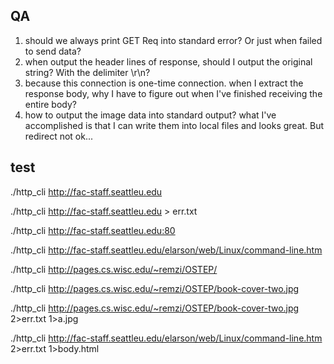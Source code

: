 ## QA
1. should we always print GET Req into standard error? Or just when failed to send data?
3. when output the header lines of response, should I output the original string? With the delimiter \r\n?
4. because this connection is one-time connection. when I extract the response body, why I have to figure out when I've finished receiving the entire body?
5. how to output the image data into standard output? what I've accomplished is that I can write them into local files and looks great. But redirect not ok...

## test
./http_cli http://fac-staff.seattleu.edu

./http_cli http://fac-staff.seattleu.edu > err.txt

./http_cli http://fac-staff.seattleu.edu:80

./http_cli http://fac-staff.seattleu.edu/elarson/web/Linux/command-line.htm

./http_cli http://pages.cs.wisc.edu/~remzi/OSTEP/

./http_cli http://pages.cs.wisc.edu/~remzi/OSTEP/book-cover-two.jpg

./http_cli http://pages.cs.wisc.edu/~remzi/OSTEP/book-cover-two.jpg 2>err.txt 1>a.jpg

./http_cli http://fac-staff.seattleu.edu/elarson/web/Linux/command-line.htm 2>err.txt 1>body.html